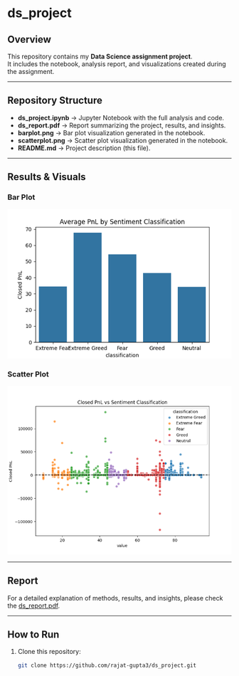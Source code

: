 # ds_project

## Overview  
This repository contains my **Data Science assignment project**.  
It includes the notebook, analysis report, and visualizations created during the assignment.  

---

## Repository Structure  
- **ds_project.ipynb** → Jupyter Notebook with the full analysis and code.  
- **ds_report.pdf** → Report summarizing the project, results, and insights.  
- **barplot.png** → Bar plot visualization generated in the notebook.  
- **scatterplot.png** → Scatter plot visualization generated in the notebook.  
- **README.md** → Project description (this file).  

---

## Results & Visuals  

### Bar Plot  
![Barplot](barplot.png)  

### Scatter Plot  
![Scatterplot](scatterplot.png)  

---

## Report  
For a detailed explanation of methods, results, and insights, please check the [ds_report.pdf](ds_report.pdf).  

---

## How to Run  
1. Clone this repository:  
   ```bash
   git clone https://github.com/rajat-gupta3/ds_project.git
